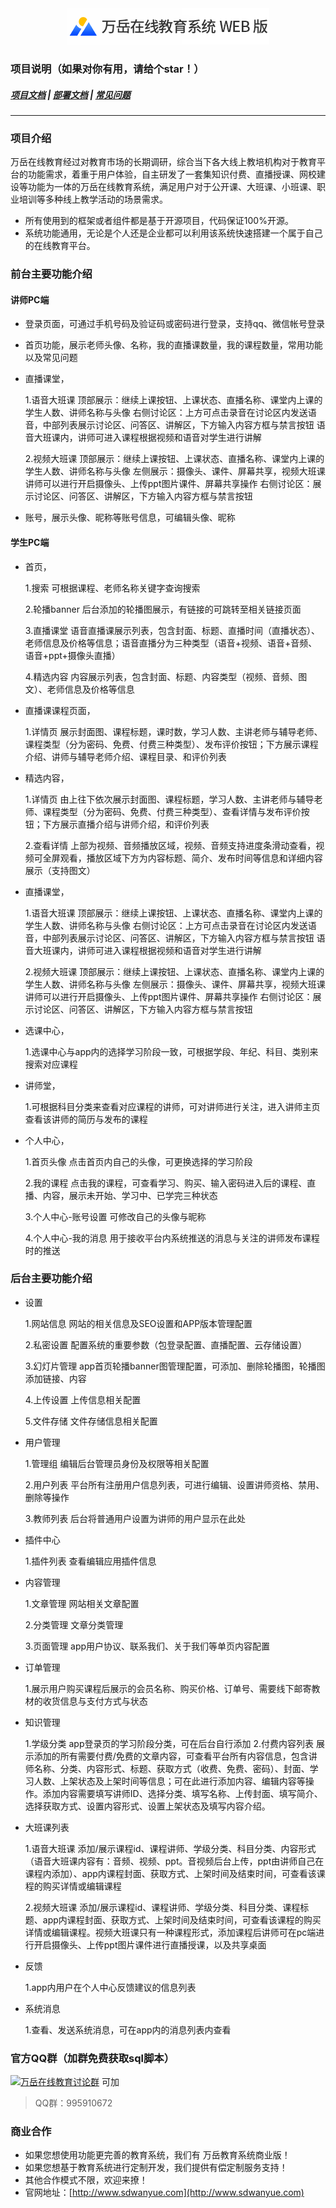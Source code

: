 <div align=center><img src="logo.png"/></div>


### 项目说明（如果对你有用，请给个star！）
##### [项目文档](https://www.baidu.com/) |  [部署文档](https://www.baidu.com)  |  [常见问题](https://www.baidu.com)

---

### 项目介绍
万岳在线教育经过对教育市场的长期调研，综合当下各大线上教培机构对于教育平台的功能需求，着重于用户体验，自主研发了一套集知识付费、直播授课、网校建设等功能为一体的万岳在线教育系统，满足用户对于公开课、大班课、小班课、职业培训等多种线上教学活动的场景需求。
* 所有使用到的框架或者组件都是基于开源项目，代码保证100%开源。
* 系统功能通用，无论是个人还是企业都可以利用该系统快速搭建一个属于自己的在线教育平台。

### 前台主要功能介绍
#### 讲师PC端
* 登录页面，可通过手机号码及验证码或密码进行登录，支持qq、微信帐号登录
* 首页功能，展示老师头像、名称，我的直播课数量，我的课程数量，常用功能以及常见问题
* 直播课堂，

    1.语音大班课
            顶部展示：继续上课按钮、上课状态、直播名称、课堂内上课的学生人数、讲师名称与头像
            右侧讨论区：上方可点击录音在讨论区内发送语音，中部列表展示讨论区、问答区、讲解区，下方输入内容方框与禁言按钮
            语音大班课内，讲师可进入课程根据视频和语音对学生进行讲解
            
    2.视频大班课
            顶部展示：继续上课按钮、上课状态、直播名称、课堂内上课的学生人数、讲师名称与头像
            左侧展示：摄像头、课件、屏幕共享，视频大班课讲师可以进行开启摄像头、上传ppt图片课件、屏幕共享操作
            右侧讨论区：展示讨论区、问答区、讲解区，下方输入内容方框与禁言按钮
* 账号，展示头像、昵称等账号信息，可编辑头像、昵称


#### 学生PC端
* 首页，

    1.搜索 可根据课程、老师名称关键字查询搜索
    
    2.轮播banner 后台添加的轮播图展示，有链接的可跳转至相关链接页面
    
    3.直播课堂 语音直播课展示列表，包含封面、标题、直播时间（直播状态）、老师信息及价格等信息；语音直播分为三种类型（语音+视频、语音+音频、语音+ppt+摄像头直播）

    4.精选内容 内容展示列表，包含封面、标题、内容类型（视频、音频、图文）、老师信息及价格等信息
* 直播课课程页面，
    
    1.详情页 展示封面图、课程标题，课时数，学习人数、主讲老师与辅导老师、课程类型（分为密码、免费、付费三种类型）、发布评价按钮；下方展示课程介绍、讲师与辅导老师介绍、课程目录、和评价列表
* 精选内容， 

    1.详情页 由上往下依次展示封面图、课程标题，学习人数、主讲老师与辅导老师、课程类型（分为密码、免费、付费三种类型）、查看详情与发布评价按钮；下方展示直播介绍与讲师介绍，和评价列表
    
    2.查看详情 上部为视频、音频播放区域，视频、音频支持进度条滑动查看，视频可全屏观看，播放区域下方为内容标题、简介、发布时间等信息和详细内容展示（支持图文）

 * 直播课堂，
    
    1.语音大班课 顶部展示：继续上课按钮、上课状态、直播名称、课堂内上课的学生人数、讲师名称与头像 右侧讨论区：上方可点击录音在讨论区内发送语音，中部列表展示讨论区、问答区、讲解区，下方输入内容方框与禁言按钮 语音大班课内，讲师可进入课程根据视频和语音对学生进行讲解
    
    2.视频大班课 顶部展示：继续上课按钮、上课状态、直播名称、课堂内上课的学生人数、讲师名称与头像 左侧展示：摄像头、课件、屏幕共享，视频大班课讲师可以进行开启摄像头、上传ppt图片课件、屏幕共享操作 右侧讨论区：展示讨论区、问答区、讲解区，下方输入内容方框与禁言按钮
* 选课中心，
    
    1.选课中心与app内的选择学习阶段一致，可根据学段、年纪、科目、类别来搜索对应课程

* 讲师堂，
    
    1.可根据科目分类来查看对应课程的讲师，可对讲师进行关注，进入讲师主页查看该讲师的简历与发布的课程
* 个人中心，
    
    1.首页头像 点击首页内自己的头像，可更换选择的学习阶段
    
    2.我的课程 点击我的课程，可查看学习、购买、输入密码进入后的课程、直播、内容，展示未开始、学习中、已学完三种状态
    
    3.个人中心-账号设置 可修改自己的头像与昵称
    
    4.个人中心-我的消息 用于接收平台内系统推送的消息与关注的讲师发布课程时的推送



### 后台主要功能介绍
* 设置
  
  1.网站信息 网站的相关信息及SEO设置和APP版本管理配置
    
  2.私密设置 配置系统的重要参数（包登录配置、直播配置、云存储设置）
    
  3.幻灯片管理 app首页轮播banner图管理配置，可添加、删除轮播图，轮播图添加链接、内容
  
  4.上传设置 上传信息相关配置
  
  5.文件存储 文件存储信息相关配置
  
* 用户管理
    
  1.管理组 编辑后台管理员身份及权限等相关配置
    
  2.用户列表 平台所有注册用户信息列表，可进行编辑、设置讲师资格、禁用、删除等操作

  3.教师列表 后台将普通用户设置为讲师的用户显示在此处
  
* 插件中心

  1.插件列表 查看编辑应用插件信息

* 内容管理
    
  1.文章管理 网站相关文章配置
  
  2.分类管理 文章分类管理
  
  3.页面管理 app用户协议、联系我们、关于我们等单页内容配置
    
* 订单管理 

  1.展示用户购买课程后展示的会员名称、购买价格、订单号、需要线下邮寄教材的收货信息与支付方式与状态

* 知识管理
  
  1.学级分类 app登录页的学习阶段分类，可在后台自行添加
  2.付费内容列表 展示添加的所有需要付费/免费的文章内容，可查看平台所有内容信息，包含讲师名称、分类、内容形式、标题、获取方式（收费、免费、密码）、封面、学习人数、上架状态及上架时间等信息；可在此进行添加内容、编辑内容等操作。添加内容需要填写讲师ID、选择分类、填写名称、上传封面、填写简介、选择获取方式、设置内容形式、设置上架状态及填写内容介绍。
  
* 大班课列表
  
  1.语音大班课 添加/展示课程id、课程讲师、学级分类、科目分类、内容形式（语音大班课内容有：音频、视频、ppt。音视频后台上传，ppt由讲师自己在课程内添加）、app内课程封面、获取方式、上架时间及结束时间，可查看该课程的购买详情或编辑课程
  
  2.视频大班课 添加/展示课程id、课程讲师、学级分类、科目分类、课程标题、app内课程封面、获取方式、上架时间及结束时间，可查看该课程的购买详情或编辑课程。视频大班课只有一种课程形式，添加课程后讲师可在pc端进行开启摄像头、上传ppt图片课件进行直播授课，以及共享桌面

* 反馈
    
  1.app内用户在个人中心反馈建议的信息列表

* 系统消息
  
  1.查看、发送系统消息，可在app内的消息列表内查看

  

### 官方QQ群（加群免费获取sql脚本）

<a target="_blank" href="https://qm.qq.com/cgi-bin/qm/qr?k=JShAyXeoKqg2lWFEUSElxELImhjeMG4y&jump_from=webapi"><img border="0" src="//pub.idqqimg.com/wpa/images/group.png" alt="万岳在线教育讨论群" title="万岳在线教育讨论群"></a> 可加

> QQ群：995910672

### 商业合作
* 如果您想使用功能更完善的教育系统，我们有 万岳教育系统商业版！
* 如果您想基于教育系统进行定制开发，我们提供有偿定制服务支持！
* 其他合作模式不限，欢迎来撩！
* 官网地址：[http://www.sdwanyue.com](http://www.sdwanyue.com)


